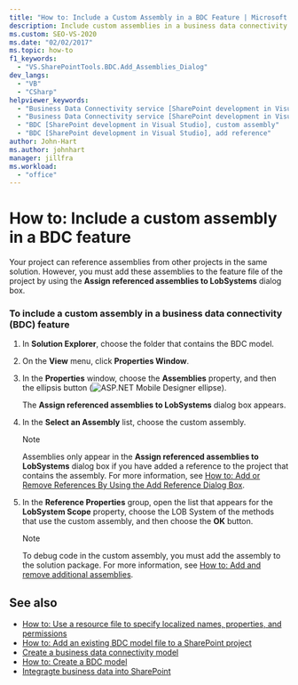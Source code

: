```yaml
---
title: "How to: Include a Custom Assembly in a BDC Feature | Microsoft Docs"
description: Include custom assemblies in a business data connectivity (BDC) feature so that your project can reference assemblies from other projects in the same solution.
ms.custom: SEO-VS-2020
ms.date: "02/02/2017"
ms.topic: how-to
f1_keywords:
  - "VS.SharePointTools.BDC.Add_Assemblies_Dialog"
dev_langs:
  - "VB"
  - "CSharp"
helpviewer_keywords:
  - "Business Data Connectivity service [SharePoint development in Visual Studio], add reference"
  - "Business Data Connectivity service [SharePoint development in Visual Studio], custom assembly"
  - "BDC [SharePoint development in Visual Studio], custom assembly"
  - "BDC [SharePoint development in Visual Studio], add reference"
author: John-Hart
ms.author: johnhart
manager: jillfra
ms.workload:
  - "office"
---
```

# How to: Include a custom assembly in a BDC feature
  Your project can reference assemblies from other projects in the same solution. However, you must add these assemblies to the feature file of the project by using the **Assign referenced assemblies to LobSystems** dialog box.

### To include a custom assembly in a business data connectivity (BDC) feature

1. In **Solution Explorer**, choose the folder that contains the BDC model.

2. On the **View** menu, click **Properties Window**.

3. In the **Properties** window, choose the **Assemblies** property, and then the ellipsis button (![ASP.NET Mobile Designer ellipse](../sharepoint/media/mwellipsis.gif "ASP.NET Mobile Designer ellipse")).

     The **Assign referenced assemblies to LobSystems** dialog box appears.

4. In the **Select an Assembly** list, choose the custom assembly.

    > [!NOTE]
    > Assemblies only appear in the **Assign referenced assemblies to LobSystems** dialog box if you have added a reference to the project that contains the assembly. For more information, see [How to: Add or Remove References By Using the Add Reference Dialog Box](/previous-versions/wkze6zky(v=vs.140)).

5. In the **Reference Properties** group, open the list that appears for the **LobSystem Scope** property, choose the LOB System of the methods that use the custom assembly, and then choose the **OK** button.

    > [!NOTE]
    > To debug code in the custom assembly, you must add the assembly to the solution package. For more information, see [How to: Add and remove additional assemblies](../sharepoint/how-to-add-and-remove-additional-assemblies.md).

## See also
- [How to: Use a resource file to specify localized names, properties, and permissions](../sharepoint/how-to-use-a-resource-file-to-specify-localized-names-properties-and-permissions.md)
- [How to: Add an existing BDC model file to a SharePoint project](../sharepoint/how-to-add-an-existing-bdc-model-file-to-a-sharepoint-project.md)
- [Create a business data connectivity model](../sharepoint/creating-a-business-data-connectivity-model.md)
- [How to: Create a BDC model](../sharepoint/how-to-create-a-bdc-model.md)
- [Integragte business data into SharePoint](../sharepoint/integrating-business-data-into-sharepoint.md)